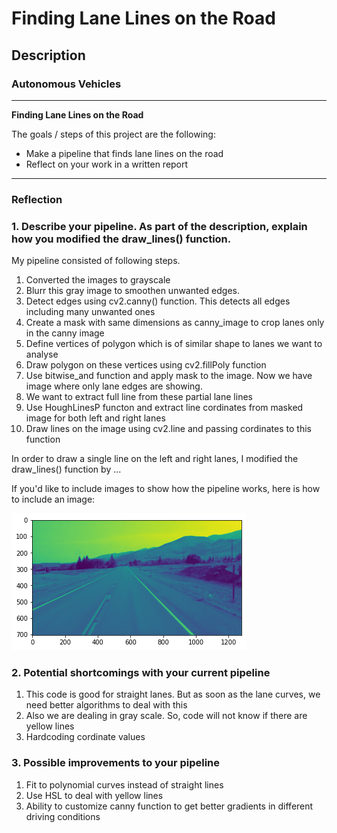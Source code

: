# **Finding Lane Lines on the Road** 

## Description

### Autonomous Vehicles
---

**Finding Lane Lines on the Road**

The goals / steps of this project are the following:
* Make a pipeline that finds lane lines on the road
* Reflect on your work in a written report


[//]: # (Image References)

[image1]: ./examples/grayscale.jpg "Grayscale"
[image2]: examples/grayscale.jpg "Grayscale"
---

### Reflection

### 1. Describe your pipeline. As part of the description, explain how you modified the draw_lines() function.

My pipeline consisted of following steps. 
1. Converted the images to grayscale
2. Blurr this gray image to smoothen unwanted edges.
3. Detect edges using cv2.canny() function. This detects all edges including many unwanted ones
4. Create a mask with same dimensions as canny_image to crop lanes only in the canny image
5. Define vertices of polygon which is of similar shape to lanes we want to analyse
6. Draw polygon on these vertices using cv2.fillPoly function
7. Use bitwise_and function and apply mask to the image. Now we have image where only lane edges are showing. 
8. We want to extract full line from these partial lane lines
9. Use HoughLinesP functon and extract line cordinates from masked image for both left and right lanes
10. Draw lines on the image using cv2.line and passing cordinates to this function


In order to draw a single line on the left and right lanes, I modified the draw_lines() function by ...

If you'd like to include images to show how the pipeline works, here is how to include an image: 

![alt text][image1]


### 2. Potential shortcomings with your current pipeline

1. This code is good for straight lanes. But as soon as the lane curves, we need better algorithms to deal with this
2. Also we are dealing in gray scale. So, code will not know if there are yellow lines
3. Hardcoding cordinate values

### 3. Possible improvements to your pipeline

1. Fit to polynomial curves instead of straight lines
2. Use HSL to deal with yellow lines
3. Ability to customize canny function to get better gradients in different driving conditions
